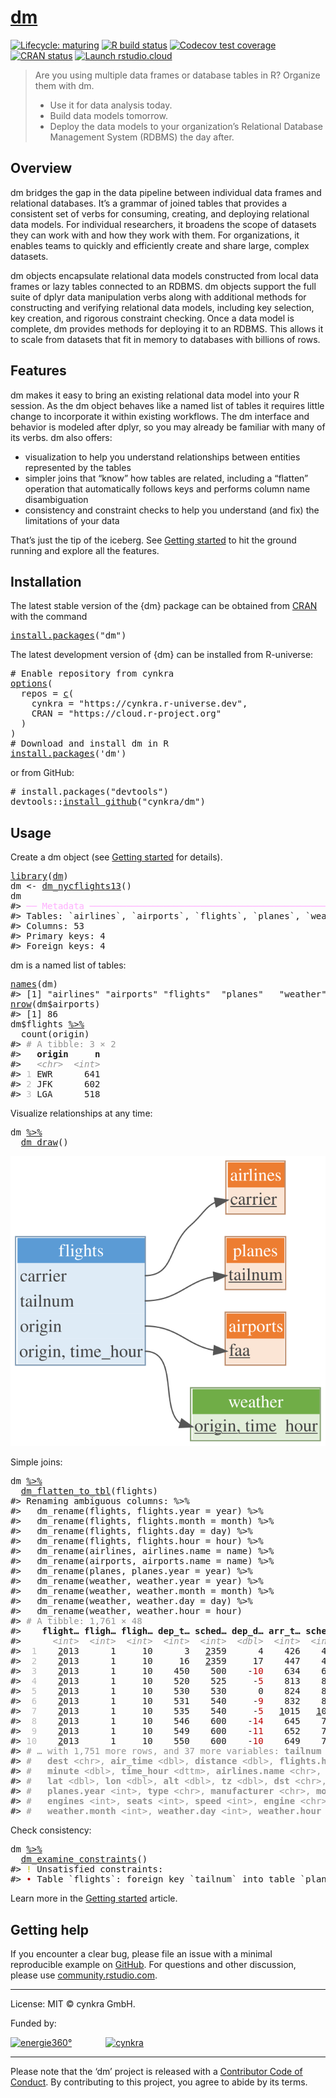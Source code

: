<!-- README.md is generated from README.Rmd. Please edit that file -->

# [dm](https://cynkra.github.io/dm/)

<!-- badges: start -->

[![Lifecycle: maturing](https://img.shields.io/badge/lifecycle-stable-brightgreen.svg)](https://lifecycle.r-lib.org/articles/stages.html) [![R build status](https://github.com/cynkra/dm/workflows/rcc/badge.svg)](https://github.com/cynkra/dm/actions) [![Codecov test coverage](https://codecov.io/gh/cynkra/dm/branch/master/graph/badge.svg)](https://app.codecov.io/gh/cynkra/dm?branch=master) [![CRAN status](https://www.r-pkg.org/badges/version/dm)](https://CRAN.R-project.org/package=dm) [![Launch rstudio.cloud](https://img.shields.io/badge/rstudio-cloud-blue.svg)](https://rstudio.cloud/project/523482)

<!-- badges: end -->

> Are you using multiple data frames or database tables in R? Organize them with dm.
>
> -   Use it for data analysis today.
> -   Build data models tomorrow.
> -   Deploy the data models to your organization’s Relational Database Management System (RDBMS) the day after.

## Overview

dm bridges the gap in the data pipeline between individual data frames and relational databases. It’s a grammar of joined tables that provides a consistent set of verbs for consuming, creating, and deploying relational data models. For individual researchers, it broadens the scope of datasets they can work with and how they work with them. For organizations, it enables teams to quickly and efficiently create and share large, complex datasets.

dm objects encapsulate relational data models constructed from local data frames or lazy tables connected to an RDBMS. dm objects support the full suite of dplyr data manipulation verbs along with additional methods for constructing and verifying relational data models, including key selection, key creation, and rigorous constraint checking. Once a data model is complete, dm provides methods for deploying it to an RDBMS. This allows it to scale from datasets that fit in memory to databases with billions of rows.

## Features

dm makes it easy to bring an existing relational data model into your R session. As the dm object behaves like a named list of tables it requires little change to incorporate it within existing workflows. The dm interface and behavior is modeled after dplyr, so you may already be familiar with many of its verbs. dm also offers:

-   visualization to help you understand relationships between entities represented by the tables
-   simpler joins that “know” how tables are related, including a “flatten” operation that automatically follows keys and performs column name disambiguation
-   consistency and constraint checks to help you understand (and fix) the limitations of your data

That’s just the tip of the iceberg. See [Getting started](https://cynkra.github.io/dm/articles/dm.html) to hit the ground running and explore all the features.

## Installation

The latest stable version of the {dm} package can be obtained from [CRAN](https://CRAN.R-project.org/package=dm) with the command

<pre class='chroma'>
<span class='nf'><a href='https://rdrr.io/r/utils/install.packages.html'>install.packages</a></span><span class='o'>(</span><span class='s'>"dm"</span><span class='o'>)</span></pre>

The latest development version of {dm} can be installed from R-universe:

<pre class='chroma'>
<span class='c'># Enable repository from cynkra</span>
<span class='nf'><a href='https://rdrr.io/r/base/options.html'>options</a></span><span class='o'>(</span>
  repos <span class='o'>=</span> <span class='nf'><a href='https://rdrr.io/r/base/c.html'>c</a></span><span class='o'>(</span>
    cynkra <span class='o'>=</span> <span class='s'>"https://cynkra.r-universe.dev"</span>,
    CRAN <span class='o'>=</span> <span class='s'>"https://cloud.r-project.org"</span>
  <span class='o'>)</span>
<span class='o'>)</span>
<span class='c'># Download and install dm in R</span>
<span class='nf'><a href='https://rdrr.io/r/utils/install.packages.html'>install.packages</a></span><span class='o'>(</span><span class='s'>'dm'</span><span class='o'>)</span></pre>

or from GitHub:

<pre class='chroma'>
<span class='c'># install.packages("devtools")</span>
<span class='nf'>devtools</span><span class='nf'>::</span><span class='nf'><a href='https://devtools.r-lib.org/reference/remote-reexports.html'>install_github</a></span><span class='o'>(</span><span class='s'>"cynkra/dm"</span><span class='o'>)</span></pre>

## Usage

Create a dm object (see [Getting started](https://cynkra.github.io/dm/articles/dm.html) for details).

<pre class='chroma'>
<span class='kr'><a href='https://rdrr.io/r/base/library.html'>library</a></span><span class='o'>(</span><span class='nv'><a href='https://cynkra.github.io/dm/'>dm</a></span><span class='o'>)</span>
<span class='nv'>dm</span> <span class='o'>&lt;-</span> <span class='nf'><a href='https://cynkra.github.io/dm/reference/dm_nycflights13.html'>dm_nycflights13</a></span><span class='o'>(</span><span class='o'>)</span>
<span class='nv'>dm</span>
<span class='c'>#&gt; <span style='color: #FFAFFF;'>──</span> <span style='color: #FFAFFF;'>Metadata</span> <span style='color: #FFAFFF;'>────────────────────────────────────────────────────────────────────</span></span>
<span class='c'>#&gt; Tables: `airlines`, `airports`, `flights`, `planes`, `weather`</span>
<span class='c'>#&gt; Columns: 53</span>
<span class='c'>#&gt; Primary keys: 4</span>
<span class='c'>#&gt; Foreign keys: 4</span></pre>

dm is a named list of tables:

<pre class='chroma'>
<span class='nf'><a href='https://rdrr.io/r/base/names.html'>names</a></span><span class='o'>(</span><span class='nv'>dm</span><span class='o'>)</span>
<span class='c'>#&gt; [1] "airlines" "airports" "flights"  "planes"   "weather"</span>
<span class='nf'><a href='https://rdrr.io/r/base/nrow.html'>nrow</a></span><span class='o'>(</span><span class='nv'>dm</span><span class='o'>$</span><span class='nv'>airports</span><span class='o'>)</span>
<span class='c'>#&gt; [1] 86</span>
<span class='nv'>dm</span><span class='o'>$</span><span class='nv'>flights</span> <span class='o'><a href='https://magrittr.tidyverse.org/reference/pipe.html'>%&gt;%</a></span>
  <span class='nf'>count</span><span class='o'>(</span><span class='nv'>origin</span><span class='o'>)</span>
<span class='c'>#&gt; <span style='color: #949494;'># A tibble: 3 × 2</span></span>
<span class='c'>#&gt;   <span style='font-weight: bold;'>origin</span>     <span style='font-weight: bold;'>n</span></span>
<span class='c'>#&gt;   <span style='color: #949494; font-style: italic;'>&lt;chr&gt;</span>  <span style='color: #949494; font-style: italic;'>&lt;int&gt;</span></span>
<span class='c'>#&gt; <span style='color: #BCBCBC;'>1</span> EWR      641</span>
<span class='c'>#&gt; <span style='color: #BCBCBC;'>2</span> JFK      602</span>
<span class='c'>#&gt; <span style='color: #BCBCBC;'>3</span> LGA      518</span></pre>

Visualize relationships at any time:

<pre class='chroma'>
<span class='nv'>dm</span> <span class='o'><a href='https://magrittr.tidyverse.org/reference/pipe.html'>%&gt;%</a></span>
  <span class='nf'><a href='https://cynkra.github.io/dm/reference/dm_draw.html'>dm_draw</a></span><span class='o'>(</span><span class='o'>)</span></pre>
<img src="man/figures/README-draw.svg" />

Simple joins:

<pre class='chroma'>
<span class='nv'>dm</span> <span class='o'><a href='https://magrittr.tidyverse.org/reference/pipe.html'>%&gt;%</a></span>
  <span class='nf'><a href='https://cynkra.github.io/dm/reference/dm_flatten_to_tbl.html'>dm_flatten_to_tbl</a></span><span class='o'>(</span><span class='nv'>flights</span><span class='o'>)</span>
<span class='c'>#&gt; Renaming ambiguous columns: %&gt;%</span>
<span class='c'>#&gt;   dm_rename(flights, flights.year = year) %&gt;%</span>
<span class='c'>#&gt;   dm_rename(flights, flights.month = month) %&gt;%</span>
<span class='c'>#&gt;   dm_rename(flights, flights.day = day) %&gt;%</span>
<span class='c'>#&gt;   dm_rename(flights, flights.hour = hour) %&gt;%</span>
<span class='c'>#&gt;   dm_rename(airlines, airlines.name = name) %&gt;%</span>
<span class='c'>#&gt;   dm_rename(airports, airports.name = name) %&gt;%</span>
<span class='c'>#&gt;   dm_rename(planes, planes.year = year) %&gt;%</span>
<span class='c'>#&gt;   dm_rename(weather, weather.year = year) %&gt;%</span>
<span class='c'>#&gt;   dm_rename(weather, weather.month = month) %&gt;%</span>
<span class='c'>#&gt;   dm_rename(weather, weather.day = day) %&gt;%</span>
<span class='c'>#&gt;   dm_rename(weather, weather.hour = hour)</span>
<span class='c'>#&gt; <span style='color: #949494;'># A tibble: 1,761 × 48</span></span>
<span class='c'>#&gt;    <span style='font-weight: bold;'>flight…</span> <span style='font-weight: bold;'>fligh…</span> <span style='font-weight: bold;'>fligh…</span> <span style='font-weight: bold;'>dep_t…</span> <span style='font-weight: bold;'>sched…</span> <span style='font-weight: bold;'>dep_d…</span> <span style='font-weight: bold;'>arr_t…</span> <span style='font-weight: bold;'>sched…</span> <span style='font-weight: bold;'>arr_d…</span> <span style='font-weight: bold;'>carri…</span> <span style='font-weight: bold;'>flight</span></span>
<span class='c'>#&gt;      <span style='color: #949494; font-style: italic;'>&lt;int&gt;</span>  <span style='color: #949494; font-style: italic;'>&lt;int&gt;</span>  <span style='color: #949494; font-style: italic;'>&lt;int&gt;</span>  <span style='color: #949494; font-style: italic;'>&lt;int&gt;</span>  <span style='color: #949494; font-style: italic;'>&lt;int&gt;</span>  <span style='color: #949494; font-style: italic;'>&lt;dbl&gt;</span>  <span style='color: #949494; font-style: italic;'>&lt;int&gt;</span>  <span style='color: #949494; font-style: italic;'>&lt;int&gt;</span>  <span style='color: #949494; font-style: italic;'>&lt;dbl&gt;</span> <span style='color: #949494; font-style: italic;'>&lt;chr&gt;</span>   <span style='color: #949494; font-style: italic;'>&lt;int&gt;</span></span>
<span class='c'>#&gt; <span style='color: #BCBCBC;'> 1</span>    <span style='text-decoration: underline;'>2</span>013      1     10      3   <span style='text-decoration: underline;'>2</span>359      4    426    437    -<span style='color: #BB0000;'>11</span> B6        727</span>
<span class='c'>#&gt; <span style='color: #BCBCBC;'> 2</span>    <span style='text-decoration: underline;'>2</span>013      1     10     16   <span style='text-decoration: underline;'>2</span>359     17    447    444      3 B6        739</span>
<span class='c'>#&gt; <span style='color: #BCBCBC;'> 3</span>    <span style='text-decoration: underline;'>2</span>013      1     10    450    500    -<span style='color: #BB0000;'>10</span>    634    648    -<span style='color: #BB0000;'>14</span> US       <span style='text-decoration: underline;'>1</span>117</span>
<span class='c'>#&gt; <span style='color: #BCBCBC;'> 4</span>    <span style='text-decoration: underline;'>2</span>013      1     10    520    525     -<span style='color: #BB0000;'>5</span>    813    820     -<span style='color: #BB0000;'>7</span> UA       <span style='text-decoration: underline;'>1</span>018</span>
<span class='c'>#&gt; <span style='color: #BCBCBC;'> 5</span>    <span style='text-decoration: underline;'>2</span>013      1     10    530    530      0    824    829     -<span style='color: #BB0000;'>5</span> UA        404</span>
<span class='c'>#&gt; <span style='color: #BCBCBC;'> 6</span>    <span style='text-decoration: underline;'>2</span>013      1     10    531    540     -<span style='color: #BB0000;'>9</span>    832    850    -<span style='color: #BB0000;'>18</span> AA       <span style='text-decoration: underline;'>1</span>141</span>
<span class='c'>#&gt; <span style='color: #BCBCBC;'> 7</span>    <span style='text-decoration: underline;'>2</span>013      1     10    535    540     -<span style='color: #BB0000;'>5</span>   <span style='text-decoration: underline;'>1</span>015   <span style='text-decoration: underline;'>1</span>017     -<span style='color: #BB0000;'>2</span> B6        725</span>
<span class='c'>#&gt; <span style='color: #BCBCBC;'> 8</span>    <span style='text-decoration: underline;'>2</span>013      1     10    546    600    -<span style='color: #BB0000;'>14</span>    645    709    -<span style='color: #BB0000;'>24</span> B6        380</span>
<span class='c'>#&gt; <span style='color: #BCBCBC;'> 9</span>    <span style='text-decoration: underline;'>2</span>013      1     10    549    600    -<span style='color: #BB0000;'>11</span>    652    724    -<span style='color: #BB0000;'>32</span> EV       <span style='text-decoration: underline;'>6</span>055</span>
<span class='c'>#&gt; <span style='color: #BCBCBC;'>10</span>    <span style='text-decoration: underline;'>2</span>013      1     10    550    600    -<span style='color: #BB0000;'>10</span>    649    703    -<span style='color: #BB0000;'>14</span> US       <span style='text-decoration: underline;'>2</span>114</span>
<span class='c'>#&gt; <span style='color: #949494;'># … with 1,751 more rows, and 37 more variables: </span><span style='color: #949494; font-weight: bold;'>tailnum</span><span style='color: #949494;'> &lt;chr&gt;, </span><span style='color: #949494; font-weight: bold;'>origin</span><span style='color: #949494;'> &lt;chr&gt;,</span></span>
<span class='c'>#&gt; <span style='color: #949494;'>#   </span><span style='color: #949494; font-weight: bold;'>dest</span><span style='color: #949494;'> &lt;chr&gt;, </span><span style='color: #949494; font-weight: bold;'>air_time</span><span style='color: #949494;'> &lt;dbl&gt;, </span><span style='color: #949494; font-weight: bold;'>distance</span><span style='color: #949494;'> &lt;dbl&gt;, </span><span style='color: #949494; font-weight: bold;'>flights.hour</span><span style='color: #949494;'> &lt;dbl&gt;,</span></span>
<span class='c'>#&gt; <span style='color: #949494;'>#   </span><span style='color: #949494; font-weight: bold;'>minute</span><span style='color: #949494;'> &lt;dbl&gt;, </span><span style='color: #949494; font-weight: bold;'>time_hour</span><span style='color: #949494;'> &lt;dttm&gt;, </span><span style='color: #949494; font-weight: bold;'>airlines.name</span><span style='color: #949494;'> &lt;chr&gt;, </span><span style='color: #949494; font-weight: bold;'>airports.name</span><span style='color: #949494;'> &lt;chr&gt;,</span></span>
<span class='c'>#&gt; <span style='color: #949494;'>#   </span><span style='color: #949494; font-weight: bold;'>lat</span><span style='color: #949494;'> &lt;dbl&gt;, </span><span style='color: #949494; font-weight: bold;'>lon</span><span style='color: #949494;'> &lt;dbl&gt;, </span><span style='color: #949494; font-weight: bold;'>alt</span><span style='color: #949494;'> &lt;dbl&gt;, </span><span style='color: #949494; font-weight: bold;'>tz</span><span style='color: #949494;'> &lt;dbl&gt;, </span><span style='color: #949494; font-weight: bold;'>dst</span><span style='color: #949494;'> &lt;chr&gt;, </span><span style='color: #949494; font-weight: bold;'>tzone</span><span style='color: #949494;'> &lt;chr&gt;,</span></span>
<span class='c'>#&gt; <span style='color: #949494;'>#   </span><span style='color: #949494; font-weight: bold;'>planes.year</span><span style='color: #949494;'> &lt;int&gt;, </span><span style='color: #949494; font-weight: bold;'>type</span><span style='color: #949494;'> &lt;chr&gt;, </span><span style='color: #949494; font-weight: bold;'>manufacturer</span><span style='color: #949494;'> &lt;chr&gt;, </span><span style='color: #949494; font-weight: bold;'>model</span><span style='color: #949494;'> &lt;chr&gt;,</span></span>
<span class='c'>#&gt; <span style='color: #949494;'>#   </span><span style='color: #949494; font-weight: bold;'>engines</span><span style='color: #949494;'> &lt;int&gt;, </span><span style='color: #949494; font-weight: bold;'>seats</span><span style='color: #949494;'> &lt;int&gt;, </span><span style='color: #949494; font-weight: bold;'>speed</span><span style='color: #949494;'> &lt;int&gt;, </span><span style='color: #949494; font-weight: bold;'>engine</span><span style='color: #949494;'> &lt;chr&gt;, </span><span style='color: #949494; font-weight: bold;'>weather.year</span><span style='color: #949494;'> &lt;int&gt;,</span></span>
<span class='c'>#&gt; <span style='color: #949494;'>#   </span><span style='color: #949494; font-weight: bold;'>weather.month</span><span style='color: #949494;'> &lt;int&gt;, </span><span style='color: #949494; font-weight: bold;'>weather.day</span><span style='color: #949494;'> &lt;int&gt;, </span><span style='color: #949494; font-weight: bold;'>weather.hour</span><span style='color: #949494;'> &lt;int&gt;, </span><span style='color: #949494; font-weight: bold;'>temp</span><span style='color: #949494;'> &lt;dbl&gt;, …</span></span></pre>

Check consistency:

<pre class='chroma'>
<span class='nv'>dm</span> <span class='o'><a href='https://magrittr.tidyverse.org/reference/pipe.html'>%&gt;%</a></span>
  <span class='nf'><a href='https://cynkra.github.io/dm/reference/dm_examine_constraints.html'>dm_examine_constraints</a></span><span class='o'>(</span><span class='o'>)</span>
<span class='c'>#&gt; <span style='color: #BBBB00;'>!</span> Unsatisfied constraints:</span>
<span class='c'>#&gt; <span style='color: #BB0000;'>•</span> Table `flights`: foreign key `tailnum` into table `planes`: values of `flights$tailnum` not in `planes$tailnum`: N725MQ (6), N537MQ (5), N722MQ (5), N730MQ (5), N736MQ (5), …</span></pre>

Learn more in the [Getting started](https://cynkra.github.io/dm/articles/dm.html) article.

## Getting help

If you encounter a clear bug, please file an issue with a minimal reproducible example on [GitHub](https://github.com/cynkra/dm/issues). For questions and other discussion, please use [community.rstudio.com](https://community.rstudio.com/).

------------------------------------------------------------------------

License: MIT © cynkra GmbH.

Funded by:

[![energie360°](man/figures/energie-72.png)](https://www.energie360.ch/de/) <span style="padding-right:50px"> </span> [![cynkra](man/figures/cynkra-72.png)](https://www.cynkra.com/)

------------------------------------------------------------------------

Please note that the ‘dm’ project is released with a [Contributor Code of Conduct](https://cynkra.github.io/dm/CODE_OF_CONDUCT.html). By contributing to this project, you agree to abide by its terms.
